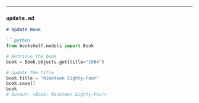 
---

### **`update.md`**

```markdown
# Update Book

```python
from bookshelf.models import Book

# Retrieve the book
book = Book.objects.get(title="1984")

# Update the title
book.title = "Nineteen Eighty-Four"
book.save()
book
# Output: <Book: Nineteen Eighty-Four>

